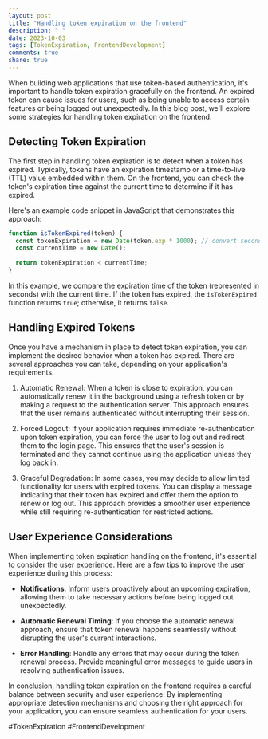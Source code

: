 ```yaml
---
layout: post
title: "Handling token expiration on the frontend"
description: " "
date: 2023-10-03
tags: [TokenExpiration, FrontendDevelopment]
comments: true
share: true
---
```


When building web applications that use token-based authentication, it's important to handle token expiration gracefully on the frontend. An expired token can cause issues for users, such as being unable to access certain features or being logged out unexpectedly. In this blog post, we'll explore some strategies for handling token expiration on the frontend.

## Detecting Token Expiration

The first step in handling token expiration is to detect when a token has expired. Typically, tokens have an expiration timestamp or a time-to-live (TTL) value embedded within them. On the frontend, you can check the token's expiration time against the current time to determine if it has expired.

Here's an example code snippet in JavaScript that demonstrates this approach:

```javascript
function isTokenExpired(token) {
  const tokenExpiration = new Date(token.exp * 1000); // convert seconds to milliseconds
  const currentTime = new Date();
  
  return tokenExpiration < currentTime;
}
```

In this example, we compare the expiration time of the token (represented in seconds) with the current time. If the token has expired, the `isTokenExpired` function returns `true`; otherwise, it returns `false`.

## Handling Expired Tokens

Once you have a mechanism in place to detect token expiration, you can implement the desired behavior when a token has expired. There are several approaches you can take, depending on your application's requirements.

1. Automatic Renewal: When a token is close to expiration, you can automatically renew it in the background using a refresh token or by making a request to the authentication server. This approach ensures that the user remains authenticated without interrupting their session.

2. Forced Logout: If your application requires immediate re-authentication upon token expiration, you can force the user to log out and redirect them to the login page. This ensures that the user's session is terminated and they cannot continue using the application unless they log back in.

3. Graceful Degradation: In some cases, you may decide to allow limited functionality for users with expired tokens. You can display a message indicating that their token has expired and offer them the option to renew or log out. This approach provides a smoother user experience while still requiring re-authentication for restricted actions.

## User Experience Considerations

When implementing token expiration handling on the frontend, it's essential to consider the user experience. Here are a few tips to improve the user experience during this process:

- **Notifications**: Inform users proactively about an upcoming expiration, allowing them to take necessary actions before being logged out unexpectedly.

- **Automatic Renewal Timing**: If you choose the automatic renewal approach, ensure that token renewal happens seamlessly without disrupting the user's current interactions.

- **Error Handling**: Handle any errors that may occur during the token renewal process. Provide meaningful error messages to guide users in resolving authentication issues.

In conclusion, handling token expiration on the frontend requires a careful balance between security and user experience. By implementing appropriate detection mechanisms and choosing the right approach for your application, you can ensure seamless authentication for your users.

#TokenExpiration #FrontendDevelopment